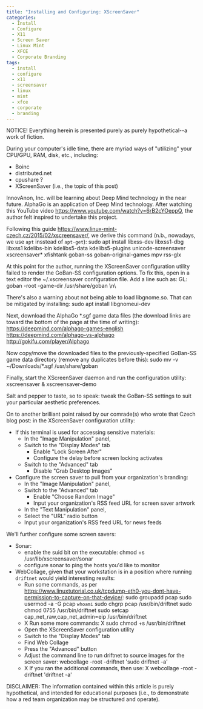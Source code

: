 ```yaml
---
title: "Installing and Configuring: XScreenSaver"
categories:
  - Install
  - Configure
  - X11
  - Screen Saver
  - Linux Mint
  - XFCE
  - Corporate Branding
tags:
  - install
  - configure
  - x11
  - screensaver
  - linux
  - mint
  - xfce
  - corporate
  - branding
---
```


NOTICE! Everything herein is presented purely as purely hypothetical--a work of fiction.



During your computer's idle time, there are myriad ways of "utilizing" your CPU/GPU, RAM, disk, etc., including:
  - Boinc
  - distributed.net
  - cpushare ?
  - XScreenSaver (i.e., the topic of this post)

InnovAnon, Inc. will be learning about Deep Mind technology in the near future.
AlphaGo is an application of Deep Mind technology.
After watching this YouTube video https://www.youtube.com/watch?v=6rB2cYOeppQ, the author felt inspired to undertake this project.

Following this guide https://www.linux-mint-czech.cz/2015/02/xscreensaver/, we derive this command (n.b., nowadays, we use `apt` insstead of `apt-get`):
sudo apt install libxss-dev libxss1-dbg libxss1 kdelibs-bin kdelibs5-data kdelibs5-plugins unicode-screensaver xscreensaver* xfishtank goban-ss goban-original-games mpv rss-glx

At this point for the author, running the XScreenSaver configuration utility failed to render the GoBan-SS configuration options. To fix this, open in a text editor the ~/.xscreensaver configuration file. Add a line such as:
GL: goban -root -game-dir /usr/share/goban \n\

There's also a warning about not being able to load libgnome.so. That can be mitigated by installing:
sudo apt install libgnomeui-dev

Next, download the AlphaGo *.sgf game data files (the download links are toward the bottom of the page at the time of writing):
https://deepmind.com/alphago-games-english
https://deepmind.com/alphago-vs-alphago
http://gokifu.com/player/Alphago

Now copy/move the downloaded files to the previously-specified GoBan-SS game data directory (remove any duplicates before this):
sudo mv -v ~/Downloads/*.sgf  /usr/share/goban

Finally, start the XScreenSaver daemon and run the configuration utility:
xscreensaver &
xscreensaver-demo

Salt and pepper to taste, so to speak: tweak the GoBan-SS settings to suit your particular aesthetic preferences.

On to another brilliant point raised by our comrade(s) who wrote that Czech blog post: in the XScreenSaver configuration utility:
  - If this terminal is used for accessing sensitive materials:
      - In the "Image Manipulation" panel,
      - Switch to the "Display Modes" tab
          - Enable "Lock Screen After"
          - Configure the delay before screen locking activates
      - Switch to the "Advanced" tab
          - Disable "Grab Desktop Images"
  - Configure the screen saver to pull from your organization's branding:
      - In the "Image Manipulation" panel,
      - Switch to the "Advanced" tab
          - Enable "Choose Random Image"
          - Input your organization's RSS feed URL for screen saver artwork
      - In the "Text Manipulation" panel,
      - Select the "URL" radio button
      - Input your organization's RSS feed URL for news feeds

We'll further configure some screen savers:
  - Sonar:
      - enable the suid bit on the executable:
        chmod +s /usr/lib/xscreensaver/sonar
      - configure sonar to ping the hosts you'd like to monitor
  - WebCollage, given that your workstation is in a position where running `driftnet` would yield interesting results:
      - Run some commands, as per https://www.linuxtutorial.co.uk/tcpdump-eth0-you-dont-have-permission-to-capture-on-that-device/:
        sudo groupadd pcap
        sudo usermod -a -G pcap `whoami`
        sudo chgrp pcap /usr/bin/driftnet
        sudo chmod 0755 /usr/bin/driftnet
        sudo setcap cap_net_raw,cap_net_admin=eip /usr/bin/driftnet
      - X Run some more commands:
        X sudo chmod +s /usr/bin/driftnet
      - Open the XScreenSaver configuration utility
      - Switch to the "Display Modes" tab
      - Find Web Collage
      - Press the "Advanced" button
      - Adjust the command line to run driftnet to source images for the screen saver:
        webcollage -root -driftnet 'sudo driftnet -a'
      - X If you ran the additional commands, then use:
        X webcollage -root -driftnet 'driftnet -a'

DISCLAIMER:
The information contained within this article is purely hypothetical,
and intended for educational purposes
(i.e., to demonstrate how a red team organization may be structured and operate).
